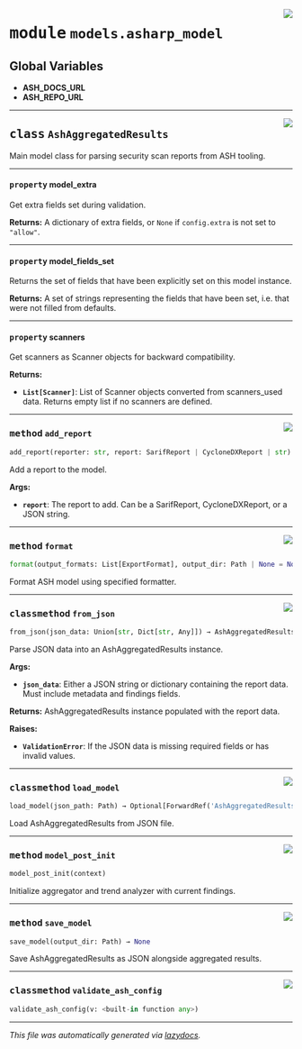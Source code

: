 <!-- markdownlint-disable -->

<a href="https://github.com/example/my-project/blob/main/src/automated_security_helper/models/asharp_model.py#L0"><img align="right" style="float:right;" src="https://img.shields.io/badge/-source-cccccc?style=flat-square"></a>

# <kbd>module</kbd> `models.asharp_model`




**Global Variables**
---------------
- **ASH_DOCS_URL**
- **ASH_REPO_URL**


---

<a href="https://github.com/example/my-project/blob/main/src/automated_security_helper/models/asharp_model.py#L36"><img align="right" style="float:right;" src="https://img.shields.io/badge/-source-cccccc?style=flat-square"></a>

## <kbd>class</kbd> `AshAggregatedResults`
Main model class for parsing security scan reports from ASH tooling.


---

#### <kbd>property</kbd> model_extra

Get extra fields set during validation.



**Returns:**
  A dictionary of extra fields, or `None` if `config.extra` is not set to `"allow"`.

---

#### <kbd>property</kbd> model_fields_set

Returns the set of fields that have been explicitly set on this model instance.



**Returns:**
  A set of strings representing the fields that have been set,  i.e. that were not filled from defaults.

---

#### <kbd>property</kbd> scanners

Get scanners as Scanner objects for backward compatibility.



**Returns:**

 - <b>`List[Scanner]`</b>:  List of Scanner objects converted from scanners_used data.  Returns empty list if no scanners are defined.



---

<a href="https://github.com/example/my-project/blob/main/src/automated_security_helper/models/asharp_model.py#L243"><img align="right" style="float:right;" src="https://img.shields.io/badge/-source-cccccc?style=flat-square"></a>

### <kbd>method</kbd> `add_report`

```python
add_report(reporter: str, report: SarifReport | CycloneDXReport | str)
```

Add a report to the model.



**Args:**

 - <b>`report`</b>:  The report to add. Can be a SarifReport, CycloneDXReport, or a JSON string.

---

<a href="https://github.com/example/my-project/blob/main/src/automated_security_helper/models/asharp_model.py#L289"><img align="right" style="float:right;" src="https://img.shields.io/badge/-source-cccccc?style=flat-square"></a>

### <kbd>method</kbd> `format`

```python
format(output_formats: List[ExportFormat], output_dir: Path | None = None) → str
```

Format ASH model using specified formatter.

---

<a href="https://github.com/example/my-project/blob/main/src/automated_security_helper/models/asharp_model.py#L225"><img align="right" style="float:right;" src="https://img.shields.io/badge/-source-cccccc?style=flat-square"></a>

### <kbd>classmethod</kbd> `from_json`

```python
from_json(json_data: Union[str, Dict[str, Any]]) → AshAggregatedResults
```

Parse JSON data into an AshAggregatedResults instance.



**Args:**

 - <b>`json_data`</b>:  Either a JSON string or dictionary containing the report data.  Must include metadata and findings fields.



**Returns:**
 AshAggregatedResults instance populated with the report data.



**Raises:**

 - <b>`ValidationError`</b>:  If the JSON data is missing required fields or has invalid values.

---

<a href="https://github.com/example/my-project/blob/main/src/automated_security_helper/models/asharp_model.py#L278"><img align="right" style="float:right;" src="https://img.shields.io/badge/-source-cccccc?style=flat-square"></a>

### <kbd>classmethod</kbd> `load_model`

```python
load_model(json_path: Path) → Optional[ForwardRef('AshAggregatedResults')]
```

Load AshAggregatedResults from JSON file.

---

<a href="https://github.com/example/my-project/blob/main/src/automated_security_helper/models/asharp_model.py#L142"><img align="right" style="float:right;" src="https://img.shields.io/badge/-source-cccccc?style=flat-square"></a>

### <kbd>method</kbd> `model_post_init`

```python
model_post_init(context)
```

Initialize aggregator and trend analyzer with current findings.

---

<a href="https://github.com/example/my-project/blob/main/src/automated_security_helper/models/asharp_model.py#L258"><img align="right" style="float:right;" src="https://img.shields.io/badge/-source-cccccc?style=flat-square"></a>

### <kbd>method</kbd> `save_model`

```python
save_model(output_dir: Path) → None
```

Save AshAggregatedResults as JSON alongside aggregated results.

---

<a href="https://github.com/example/my-project/blob/main/src/automated_security_helper/models/asharp_model.py#L132"><img align="right" style="float:right;" src="https://img.shields.io/badge/-source-cccccc?style=flat-square"></a>

### <kbd>classmethod</kbd> `validate_ash_config`

```python
validate_ash_config(v: <built-in function any>)
```








---

_This file was automatically generated via [lazydocs](https://github.com/ml-tooling/lazydocs)._
